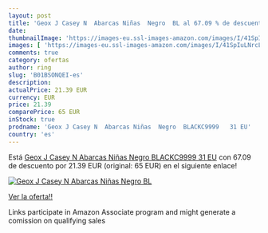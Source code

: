 ```yaml
---
layout: post
title: 'Geox J Casey N  Abarcas Niñas  Negro  BL al 67.09 % de descuento'
date: 
thumbnailImage: 'https://images-eu.ssl-images-amazon.com/images/I/41SpIuLNrcL._SL200_.jpg'
images: [ 'https://images-eu.ssl-images-amazon.com/images/I/41SpIuLNrcL._SL200_.jpg' ]
comments: true
category: ofertas
author: ring
slug: 'B01BSONQEI-es'
description:
actualPrice: 21.39 EUR
currency: EUR
price: 21.39
comparePrice: 65 EUR
inStock: true
prodname: 'Geox J Casey N  Abarcas Niñas  Negro  BLACKC9999   31 EU'
country: 'es'
---
```


Está [Geox J Casey N  Abarcas Niñas  Negro  BLACKC9999   31 EU](https://www.amazon.es/dp/B01BSONQEI/?tag=tolees-21) con 67.09 de descuento por 21.39 EUR (original: 65 EUR) en el siguiente enlace!

[![Geox J Casey N  Abarcas Niñas  Negro  BL](https://images-eu.ssl-images-amazon.com/images/I/41SpIuLNrcL._SL200_.jpg)](https://www.amazon.es/dp/B01BSONQEI/?tag=tolees-21)

[Ver la oferta!!](https://www.amazon.es/dp/B01BSONQEI/?tag=tolees-21)

Links participate in Amazon Associate program and might generate a comission on qualifying sales


